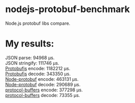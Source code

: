 nodejs-protobuf-benchmark
=========================
Node.js protobuf libs compare.

My results:
===========
JSON parse:     94968 μs.<br/>
JSON stringify: 111746 μs.<br/>
[Protobufjs](https://www.npmjs.org/package/protobufjs) encode:      1182212 μs.<br/>
[Protobufjs](https://www.npmjs.org/package/protobufjs) decode:      343350 μs.<br/>
[Node-protobuf](https://www.npmjs.org/package/node-protobuf) encode:   463131 μs.<br/>
[Node-protobuf](https://www.npmjs.org/package/node-protobuf) decode:   290689 μs.<br/>
[protocol-buffers](https://www.npmjs.org/package/protocol-buffers) encode:   377298 μs.<br/>
[protocol-buffers](https://www.npmjs.org/package/protocol-buffers) decode:   73355 μs.<br/>

